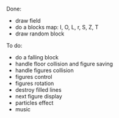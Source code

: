 Done:

- draw field
- do a blocks map: I, O, L, r, S, Z, T
- draw random block

To do:

- do a falling block
- handle floor collision and figure saving
- handle figures collision
- figures control
- figures rotation
- destroy filled lines
- next figure display
- particles effect
- music
